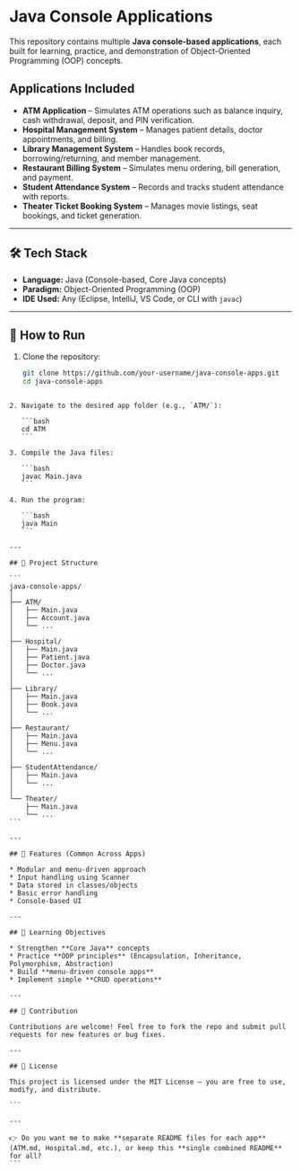 
# Java Console Applications

This repository contains multiple **Java console-based applications**, each built for learning, practice, and demonstration of Object-Oriented Programming (OOP) concepts.  

## Applications Included
- **ATM Application** – Simulates ATM operations such as balance inquiry, cash withdrawal, deposit, and PIN verification.  
- **Hospital Management System** – Manages patient details, doctor appointments, and billing.  
- **Library Management System** – Handles book records, borrowing/returning, and member management.  
- **Restaurant Billing System** – Simulates menu ordering, bill generation, and payment.  
- **Student Attendance System** – Records and tracks student attendance with reports.  
- **Theater Ticket Booking System** – Manages movie listings, seat bookings, and ticket generation.  

---

## 🛠️ Tech Stack
- **Language:** Java (Console-based, Core Java concepts)  
- **Paradigm:** Object-Oriented Programming (OOP)  
- **IDE Used:** Any (Eclipse, IntelliJ, VS Code, or CLI with `javac`)  

---

## 🚀 How to Run
1. Clone the repository:
   ```bash
   git clone https://github.com/your-username/java-console-apps.git
   cd java-console-apps
````

2. Navigate to the desired app folder (e.g., `ATM/`):

   ```bash
   cd ATM
   ```

3. Compile the Java files:

   ```bash
   javac Main.java
   ```

4. Run the program:

   ```bash
   java Main
   ```

---

## 📂 Project Structure

```
java-console-apps/
│
├── ATM/
│   ├── Main.java
│   ├── Account.java
│   └── ...
│
├── Hospital/
│   ├── Main.java
│   ├── Patient.java
│   ├── Doctor.java
│   └── ...
│
├── Library/
│   ├── Main.java
│   ├── Book.java
│   └── ...
│
├── Restaurant/
│   ├── Main.java
│   ├── Menu.java
│   └── ...
│
├── StudentAttendance/
│   ├── Main.java
│   └── ...
│
└── Theater/
    ├── Main.java
    └── ...
```

---

## 📖 Features (Common Across Apps)

* Modular and menu-driven approach
* Input handling using Scanner
* Data stored in classes/objects
* Basic error handling
* Console-based UI

---

## 🎯 Learning Objectives

* Strengthen **Core Java** concepts
* Practice **OOP principles** (Encapsulation, Inheritance, Polymorphism, Abstraction)
* Build **menu-driven console apps**
* Implement simple **CRUD operations**

---

## 🤝 Contribution

Contributions are welcome! Feel free to fork the repo and submit pull requests for new features or bug fixes.

---

## 📜 License

This project is licensed under the MIT License – you are free to use, modify, and distribute.

```

---

👉 Do you want me to make **separate README files for each app** (ATM.md, Hospital.md, etc.), or keep this **single combined README** for all?
```
